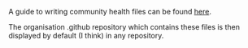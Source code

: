 A guide to writing community health files can be found [here](https://docs.github.com/en/communities/setting-up-your-project-for-healthy-contributions/creating-a-default-community-health-file).

The organisation .github repository which contains these files is then displayed by default (I think) in any repository.

